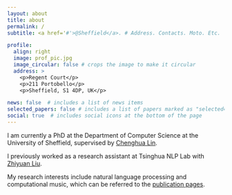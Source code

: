 ```yaml
---
layout: about
title: about
permalink: /
subtitle: <a href='#'>@Sheffield</a>. # Address. Contacts. Moto. Etc.

profile:
  align: right
  image: prof_pic.jpg
  image_circular: false # crops the image to make it circular
  address: >
    <p>Regent Court</p>
    <p>211 Portobello</p>
    <p>Sheffield, S1 4DP, UK</p>

news: false  # includes a list of news items
selected_papers: false # includes a list of papers marked as "selected={true}"
social: true  # includes social icons at the bottom of the page
---
```



<!-- Write your biography here. Tell the world about yourself. Link to your favorite [subreddit](http://reddit.com). You can put a picture in, too. The code is already in, just name your picture `prof_pic.jpg` and put it in the `img/` folder.

Put your address / P.O. box / other info right below your picture. You can also disable any these elements by editing `profile` property of the YAML header of your `_pages/about.md`. Edit `_bibliography/papers.bib` and Jekyll will render your [publications page](/al-folio/publications/) automatically.

Link to your social media connections, too. This theme is set up to use [Font Awesome icons](http://fortawesome.github.io/Font-Awesome/) and [Academicons](https://jpswalsh.github.io/academicons/), like the ones below. Add your Facebook, Twitter, LinkedIn, Google Scholar, or just disable all of them. -->

I am currently a PhD at the Department of Computer Science at the University of Sheffield, supervised by [Chenghua Lin](https://chenghualin.wordpress.com/).

I previously worked as a research assistant at Tsinghua NLP Lab with [Zhiyuan Liu](https://nlp.csai.tsinghua.edu.cn/~lzy/).

My research interests include natural language processing and computational music, which can be referred to the [publication pages](https://yizhilll.github.io/publications/).